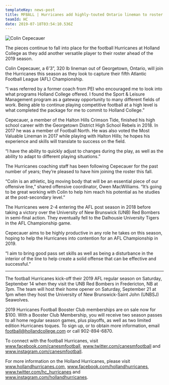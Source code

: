 ```yaml
---
templateKey: news-post
title: MFBALL | Hurricanes add highly-touted Ontario lineman to roster
teamId: HC
date: 2019-07-18T03:54:10.536Z
---
```

![Colin Cepecauer](/img/recruit-graphic-colincepecauer.jpg "Colin Cepecauer")

The pieces continue to fall into place for the football Hurricanes at Holland College as they add another versatile player to their roster ahead of the 2019 season. 

Colin Cepecauer, a 6’3”, 320 lb lineman out of Georgetown, Ontario, will join the Hurricanes this season as they look to capture their fifth Atlantic Football League (AFL) Championship.

“I was referred by a former coach from PEI who encouraged me to look into what programs Holland College offered. I found the Sport & Leisure Management program as a gateway opportunity to many different fields of work. Being able to continue playing competitive football at a high level is what completed the package for me to commit to Holland College.”

Cepecauer, a member of the Halton Hills Crimson Tide, finished his high school career with the Georgetown District High School Rebels in 2018. In 2017 he was a member of Football North.  He was also voted the Most Valuable Lineman in 2017 while playing with Halton Hills; he hopes his experience and skills will translate to success on the field.

“I have the ability to quickly adjust to changes during the play, as well as the ability to adapt to different playing situations.”

The Hurricanes coaching staff has been following Cepecauer for the past number of years; they’re pleased to have him joining the roster this fall.

“Colin is an athletic, big moving body that will be an essential piece of our offensive line,” shared offensive coordinator, Owen MacWilliams.  “It’s going to be great working with Colin to help him reach his potential as he studies at the post-secondary level.”

The Hurricanes were 2-4 entering the AFL post season in 2018 before taking a victory over the University of New Brunswick (UNB) Red Bombers in semi-final action.  They eventually fell to the Dalhousie University Tigers in the AFL Championship game. 

Cepecauer aims to be highly productive in any role he takes on this season, hoping to help the Hurricanes into contention for an AFL Championship in 2019. 

“I aim to bring good pass set skills as well as being a disturbance in the interior of the line to help create a solid offense that can be effective and successful.”

- - -

The football Hurricanes kick-off their 2019 AFL regular season on Saturday, September 14 when they visit the UNB Red Bombers in Fredericton, NB at 7pm.  The team will host their home opener on Saturday, September 21 at 1pm when they host the University of New Brunswick-Saint John (UNBSJ) Seawolves.

2019 Hurricanes Football Booster Club memberships are on sale now for $100.  With a Booster Club Membership, you will receive two season passes to all home regular season games, plus playoffs, as well as two limited edition Hurricanes toques.  To sign up, or to obtain more information, email football@hollandcollege.com or call 902-894-6870.

To connect with the football Hurricanes, visit www.facebook.com/canesmfootball, www.twitter.com/canesmfootball and www.instagram.com/canesmfootball.

For more information on the Holland Hurricanes, please visit www.hollandhurricanes.com, www.facebook.com/hollandhurricanes, www.twitter.com/hc_hurricanes and www.instagram.com/hollandhurricanes.
